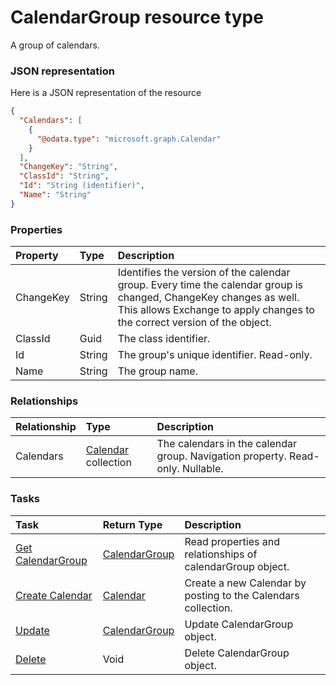 # CalendarGroup resource type

A group of calendars.

### JSON representation

Here is a JSON representation of the resource

<!-- {
  "blockType": "resource",
  "optionalProperties": [
    "Calendars"
  ],
  "@odata.type": "microsoft.graph.CalendarGroup"
}-->

```json
{
  "Calendars": [
    {
      "@odata.type": "microsoft.graph.Calendar"
    }
  ],
  "ChangeKey": "String",
  "ClassId": "String",
  "Id": "String (identifier)",
  "Name": "String"
}

```
### Properties
| Property	   | Type	|Description|
|:---------------|:--------|:----------|
|ChangeKey|String|Identifies the version of the calendar group. Every time the calendar group is changed, ChangeKey changes as well. This allows Exchange to apply changes to the correct version of the object.|
|ClassId|Guid|The class identifier.|
|Id|String|The group's unique identifier. Read-only.|
|Name|String|The group name.|

### Relationships
| Relationship | Type	|Description|
|:---------------|:--------|:----------|
|Calendars|[Calendar](calendar.md) collection|The calendars in the calendar group. Navigation property. Read-only. Nullable.|

### Tasks

| Task		   | Return Type	|Description|
|:---------------|:--------|:----------|
|[Get CalendarGroup](../api/calendargroup_get.md) | [CalendarGroup](calendargroup.md) |Read properties and relationships of calendarGroup object.|
|[Create Calendar](../api/calendargroup_post_calendars.md) |[Calendar](calendar.md)| Create a new Calendar by posting to the Calendars collection.|
|[Update](../api/calendargroup_update.md) | [CalendarGroup](calendargroup.md)	|Update CalendarGroup object. |
|[Delete](../api/calendargroup_delete.md) | Void	|Delete CalendarGroup object. |

<!-- uuid: 6e44e93a-23b1-4455-889f-57580c298062
2015-10-16 22:29:33 UTC -->
<!-- {
  "type": "#page.annotation",
  "description": "CalendarGroup resource",
  "keywords": "",
  "section": "documentation",
  "tocPath": ""
}-->
